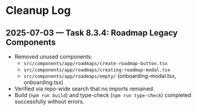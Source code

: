 # Cleanup Log

## 2025-07-03 — Task 8.3.4: Roadmap Legacy Components

- Removed unused components:
  - `src/components/app/roadmaps/create-roadmap-button.tsx`
  - `src/components/app/roadmaps/creating-roadmap-modal.tsx`
  - `src/components/app/roadmaps/empty/` (onboarding-modal.tsx, onboarding.tsx)
- Verified via repo-wide search that no imports remained.
- Build (`npm run build`) and type-check (`npm run type-check`) completed successfully without errors. 